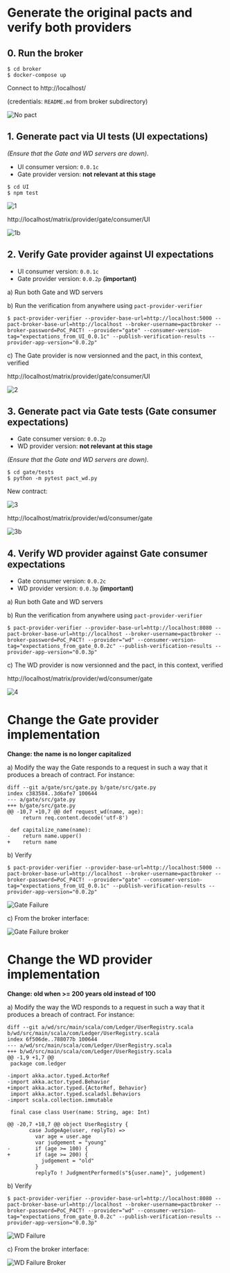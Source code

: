 # Generate the original pacts and verify both providers

## 0. Run the broker

```
$ cd broker
$ docker-compose up
```

Connect to http://localhost/

(credentials: `README.md` from broker subdirectory)

![No pact](0_no_pact.png)

## 1. Generate pact via UI tests (UI expectations)

_(Ensure that the Gate and WD servers are down)._

- UI consumer version: `0.0.1c`
- Gate provider version: **not relevant at this stage**

```
$ cd UI
$ npm test
```

![1](1_UI_pact.png)

http://localhost/matrix/provider/gate/consumer/UI

![1b](1b_matrix.png)

## 2. Verify Gate provider against UI expectations

- UI consumer version: `0.0.1c`
- Gate provider version: `0.0.2p` **(important)**

a) Run both Gate and WD servers

b) Run the verification from anywhere using `pact-provider-verifier`
```
$ pact-provider-verifier --provider-base-url=http://localhost:5000 --pact-broker-base-url=http://localhost --broker-username=pactbroker --broker-password=PoC_P4CT! --provider="gate" --consumer-version-tag="expectations_from_UI_0.0.1c" --publish-verification-results --provider-app-version="0.0.2p"
```

c) The Gate provider is now versionned and the pact, in this context, verified

http://localhost/matrix/provider/gate/consumer/UI

![2](2_verified.png)

## 3. Generate pact via Gate tests (Gate consumer expectations)

- Gate consumer version: `0.0.2p`
- WD provider version:  **not relevant at this stage**

_(Ensure that the Gate and WD servers are down)._

```
$ cd gate/tests
$ python -m pytest pact_wd.py
```

New contract:

![3](3_new_contract.png)

http://localhost/matrix/provider/wd/consumer/gate

![3b](3b_matrix.png)

## 4. Verify WD provider against Gate consumer expectations

- Gate consumer version: `0.0.2c`
- WD provider version: `0.0.3p` **(important)**

a) Run both Gate and WD servers

b) Run the verification from anywhere using `pact-provider-verifier`
```
$ pact-provider-verifier --provider-base-url=http://localhost:8080 --pact-broker-base-url=http://localhost --broker-username=pactbroker --broker-password=PoC_P4CT! --provider="wd" --consumer-version-tag="expectations_from_gate_0.0.2c" --publish-verification-results --provider-app-version="0.0.3p"
```

c) The WD provider is now versionned and the pact, in this context, verified

http://localhost/matrix/provider/wd/consumer/gate

![4](4_verified.png)

# Change the Gate provider implementation

**Change: the name is no longer capitalized**

a) Modify the way the Gate responds to a request in such a way that it produces a breach of contract. For instance:

```
diff --git a/gate/src/gate.py b/gate/src/gate.py
index c383584..3d6afe7 100644
--- a/gate/src/gate.py
+++ b/gate/src/gate.py
@@ -10,7 +10,7 @@ def request_wd(name, age):
     return req.content.decode('utf-8')

 def capitalize_name(name):
-    return name.upper()
+    return name
```

b) Verify

```
$ pact-provider-verifier --provider-base-url=http://localhost:5000 --pact-broker-base-url=http://localhost --broker-username=pactbroker --broker-password=PoC_P4CT! --provider="gate" --consumer-version-tag="expectations_from_UI_0.0.1c" --publish-verification-results --provider-app-version="0.0.2p"
```

![Gate Failure](Failure_gate.png)

c) From the broker interface:

![Gate Failure broker](Failure_gate_broker.png)


# Change the WD provider implementation

**Change: old when >= 200 years old instead of 100**

a) Modify the way the WD responds to a request in such a way that it produces a breach of contract. For instance:

```
diff --git a/wd/src/main/scala/com/Ledger/UserRegistry.scala b/wd/src/main/scala/com/Ledger/UserRegistry.scala
index 6f506de..788077b 100644
--- a/wd/src/main/scala/com/Ledger/UserRegistry.scala
+++ b/wd/src/main/scala/com/Ledger/UserRegistry.scala
@@ -1,9 +1,7 @@
 package com.ledger

-import akka.actor.typed.ActorRef
-import akka.actor.typed.Behavior
+import akka.actor.typed.{ActorRef, Behavior}
 import akka.actor.typed.scaladsl.Behaviors
-import scala.collection.immutable

 final case class User(name: String, age: Int)

@@ -20,7 +18,7 @@ object UserRegistry {
       case JudgeAge(user, replyTo) =>
         var age = user.age
         var judgement = "young"
-        if (age >= 100) {
+        if (age >= 200) {
           judgement = "old"
         }
         replyTo ! JudgmentPerformed(s"${user.name}", judgement)
```

b) Verify

```
$ pact-provider-verifier --provider-base-url=http://localhost:8080 --pact-broker-base-url=http://localhost --broker-username=pactbroker --broker-password=PoC_P4CT! --provider="wd" --consumer-version-tag="expectations_from_gate_0.0.2c" --publish-verification-results --provider-app-version="0.0.3p"
```

![WD Failure](Failure_WD.png)

c) From the broker interface:

![WD Failure Broker](Failure_WD_broker.png)
